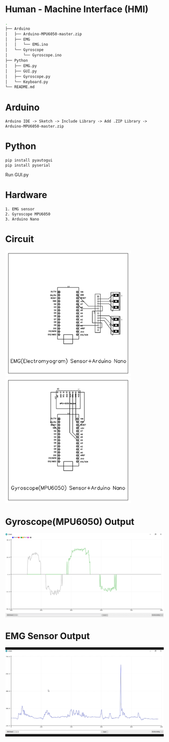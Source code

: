 # Human - Machine Interface (HMI)
```bash
.
├── Arduino
│   ├── Arduino-MPU6050-master.zip
│   ├── EMG
│   │   └── EMG.ino
│   └── Gyroscope
│       └── Gyroscope.ino
├── Python
│   ├── EMG.py
│   ├── GUI.py
│   ├── Gyroscope.py
│   └── Keyboard.py
└── README.md
```

# Arduino
    Arduino IDE -> Sketch -> Include Library -> Add .ZIP Library -> Arduino-MPU6050-master.zip
    
# Python
    pip install pyautogui
    pip install pyserial
   Run GUI.py
   
# Hardware
    1. EMG sensor
    2. Gyroscope MPU6050
    3. Arduino Nano
    
# Circuit
<img src = "images/EMG_PCB.png" width="400" height="400"/><img src = "images/Gyroscope_PCB.png" width="400" height="400"/>

# Gyroscope(MPU6050) Output
![](images/Gyroscope_Output.png)

# EMG Sensor Output
![](images/EMG_Output.png)
